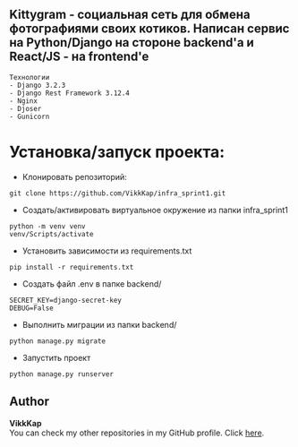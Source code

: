 ## Kittygram - социальная сеть для обмена фотографиями своих котиков. Написан сервис на Python/Django на стороне backend'a и React/JS - на frontend'e
```
Технологии
- Django 3.2.3
- Django Rest Framework 3.12.4
- Nginx
- Djoser
- Gunicorn
```

# Установка/запуск проекта:

- Клонировать репозиторий:
```
git clone https://github.com/VikkKap/infra_sprint1.git
```
- Создать/активировать виртуальное окружение из папки infra_sprint1
```
python -m venv venv
venv/Scripts/activate
```
- Установить зависимости из requirements.txt
```
pip install -r requirements.txt
```
- Создать файл .env в папке backend/
```
SECRET_KEY=django-secret-key
DEBUG=False
```
- Выполнить миграции из папки backend/
```
python manage.py migrate
```
- Запустить проект
```
python manage.py runserver
```
## Author

**VikkKap**\
You can check my other repositories in my GitHub profile. Click [here](https://github.com/VikkKap).
